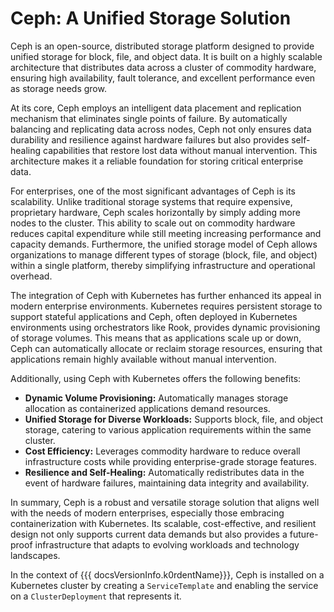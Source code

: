 # Ceph: A Unified Storage Solution

Ceph is an open-source, distributed storage platform designed to provide unified storage for block, file, and object data. It is built on a highly scalable architecture that distributes data across a cluster of commodity hardware, ensuring high availability, fault tolerance, and excellent performance even as storage needs grow.

At its core, Ceph employs an intelligent data placement and replication mechanism that eliminates single points of failure. By automatically balancing and replicating data across nodes, Ceph not only ensures data durability and resilience against hardware failures but also provides self-healing capabilities that restore lost data without manual intervention. This architecture makes it a reliable foundation for storing critical enterprise data.

For enterprises, one of the most significant advantages of Ceph is its scalability. Unlike traditional storage systems that require expensive, proprietary hardware, Ceph scales horizontally by simply adding more nodes to the cluster. This ability to scale out on commodity hardware reduces capital expenditure while still meeting increasing performance and capacity demands. Furthermore, the unified storage model of Ceph allows organizations to manage different types of storage (block, file, and object) within a single platform, thereby simplifying infrastructure and operational overhead.

The integration of Ceph with Kubernetes has further enhanced its appeal in modern enterprise environments. Kubernetes requires persistent storage to support stateful applications and Ceph, often deployed in Kubernetes environments using orchestrators like Rook, provides dynamic provisioning of storage volumes. This means that as applications scale up or down, Ceph can automatically allocate or reclaim storage resources, ensuring that applications remain highly available without manual intervention.

Additionally, using Ceph with Kubernetes offers the following benefits:

- **Dynamic Volume Provisioning:** Automatically manages storage allocation as containerized applications demand resources.
- **Unified Storage for Diverse Workloads:** Supports block, file, and object storage, catering to various application requirements within the same cluster.
- **Cost Efficiency:** Leverages commodity hardware to reduce overall infrastructure costs while providing enterprise-grade storage features.
- **Resilience and Self-Healing:** Automatically redistributes data in the event of hardware failures, maintaining data integrity and availability.

In summary, Ceph is a robust and versatile storage solution that aligns well with the needs of modern enterprises, especially those embracing containerization with Kubernetes. Its scalable, cost-effective, and resilient design not only supports current data demands but also provides a future-proof infrastructure that adapts to evolving workloads and technology landscapes.

In the context of {{{ docsVersionInfo.k0rdentName}}}, Ceph is installed on a Kubernetes cluster by creating a `ServiceTemplate` and enabling the service on a `ClusterDeployment` that represents it.
